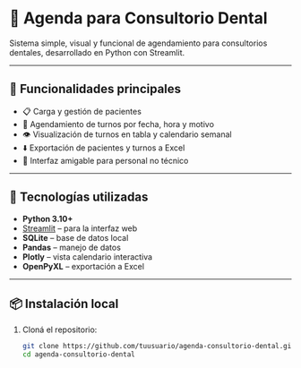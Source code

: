 # 🦷 Agenda para Consultorio Dental

Sistema simple, visual y funcional de agendamiento para consultorios dentales, desarrollado en Python con Streamlit.

---

## 🚀 Funcionalidades principales

- 📋 Carga y gestión de pacientes
- 📆 Agendamiento de turnos por fecha, hora y motivo
- 👁️ Visualización de turnos en tabla y calendario semanal
- ⬇️ Exportación de pacientes y turnos a Excel
- 🎨 Interfaz amigable para personal no técnico

---

## 🧰 Tecnologías utilizadas

- **Python 3.10+**
- [Streamlit](https://streamlit.io/) – para la interfaz web
- **SQLite** – base de datos local
- **Pandas** – manejo de datos
- **Plotly** – vista calendario interactiva
- **OpenPyXL** – exportación a Excel

---

## 📦 Instalación local

1. Cloná el repositorio:
   ```bash
   git clone https://github.com/tuusuario/agenda-consultorio-dental.git
   cd agenda-consultorio-dental
